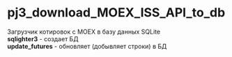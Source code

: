 # pj3_download_MOEX_ISS_API_to_db

Загрузчик котировок с MOEX в базу данных SQLite  
**sqlighter3** - создает БД  
**update_futures** - обновляет (добывляет строки) в БД  

